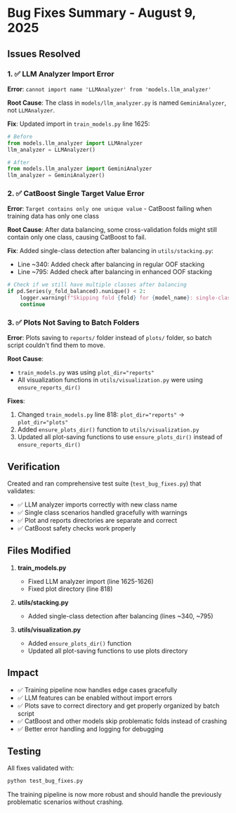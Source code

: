 # Bug Fixes Summary - August 9, 2025

## Issues Resolved

### 1. ✅ LLM Analyzer Import Error
**Error**: `cannot import name 'LLMAnalyzer' from 'models.llm_analyzer'`

**Root Cause**: The class in `models/llm_analyzer.py` is named `GeminiAnalyzer`, not `LLMAnalyzer`.

**Fix**: Updated import in `train_models.py` line 1625:
```python
# Before
from models.llm_analyzer import LLMAnalyzer
llm_analyzer = LLMAnalyzer()

# After  
from models.llm_analyzer import GeminiAnalyzer
llm_analyzer = GeminiAnalyzer()
```

### 2. ✅ CatBoost Single Target Value Error
**Error**: `Target contains only one unique value` - CatBoost failing when training data has only one class

**Root Cause**: After data balancing, some cross-validation folds might still contain only one class, causing CatBoost to fail.

**Fix**: Added single-class detection after balancing in `utils/stacking.py`:
- Line ~340: Added check after balancing in regular OOF stacking
- Line ~795: Added check after balancing in enhanced OOF stacking

```python
# Check if we still have multiple classes after balancing
if pd.Series(y_fold_balanced).nunique() < 2:
    logger.warning(f"Skipping fold {fold} for {model_name}: single-class after balancing.")
    continue
```

### 3. ✅ Plots Not Saving to Batch Folders
**Error**: Plots saving to `reports/` folder instead of `plots/` folder, so batch script couldn't find them to move.

**Root Cause**: 
- `train_models.py` was using `plot_dir="reports"` 
- All visualization functions in `utils/visualization.py` were using `ensure_reports_dir()`

**Fixes**:
1. Changed `train_models.py` line 818: `plot_dir="reports"` → `plot_dir="plots"`
2. Added `ensure_plots_dir()` function to `utils/visualization.py`
3. Updated all plot-saving functions to use `ensure_plots_dir()` instead of `ensure_reports_dir()`

## Verification

Created and ran comprehensive test suite (`test_bug_fixes.py`) that validates:
- ✅ LLM analyzer imports correctly with new class name
- ✅ Single class scenarios handled gracefully with warnings  
- ✅ Plot and reports directories are separate and correct
- ✅ CatBoost safety checks work properly

## Files Modified

1. **train_models.py**
   - Fixed LLM analyzer import (line 1625-1626)
   - Fixed plot directory (line 818)

2. **utils/stacking.py** 
   - Added single-class detection after balancing (lines ~340, ~795)

3. **utils/visualization.py**
   - Added `ensure_plots_dir()` function
   - Updated all plot-saving functions to use plots directory

## Impact

- ✅ Training pipeline now handles edge cases gracefully
- ✅ LLM features can be enabled without import errors
- ✅ Plots save to correct directory and get properly organized by batch script
- ✅ CatBoost and other models skip problematic folds instead of crashing
- ✅ Better error handling and logging for debugging

## Testing

All fixes validated with:
```bash
python test_bug_fixes.py
```

The training pipeline is now more robust and should handle the previously problematic scenarios without crashing.
